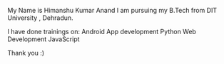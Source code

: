 My Name is Himanshu Kumar Anand
I am pursuing my B.Tech from DIT University , Dehradun.

I have done trainings on:
Android App development
Python
Web Development
JavaScript


Thank you :)
